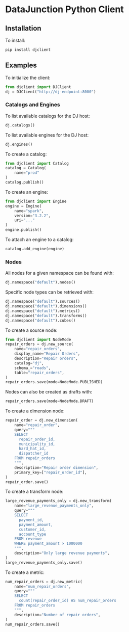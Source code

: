 # DataJunction Python Client

## Installation
To install:
```
pip install djclient
```

## Examples

To initialize the client:
```python
from djclient import DJClient
dj = DJClient("http://dj-endpoint:8000")
```

### Catalogs and Engines

To list available catalogs for the DJ host:
```python
dj.catalogs()
```

To list available engines for the DJ host:
```python
dj.engines()
```

To create a catalog:
```python
from djclient import Catalog
catalog = Catalog(
    name="prod"
)
catalog.publish()
```

To create an engine:
```python
from djclient import Engine
engine = Engine(
    name="spark",
    version="3.2.2",
    uri="..."
)
engine.publish()
```

To attach an engine to a catalog:
```python
catalog.add_engine(engine)
```

### Nodes

All nodes for a given namespace can be found with:
```python
dj.namespace("default").nodes()
```

Specific node types can be retrieved with:
```python
dj.namespace("default").sources()
dj.namespace("default").dimensions()
dj.namespace("default").metrics()
dj.namespace("default").transforms()
dj.namespace("default").cubes()
```

To create a source node:
```python
from djclient import NodeMode
repair_orders = dj.new_source(
    name="repair_orders",
    display_name="Repair Orders",
    description="Repair orders",
    catalog="dj",
    schema_="roads",
    table="repair_orders",
)
repair_orders.save(mode=NodeMode.PUBLISHED)
```

Nodes can also be created as drafts with:
```python
repair_orders.save(mode=NodeMode.DRAFT)
```

To create a dimension node:
```python
repair_order = dj.new_dimension(
    name="repair_order",
    query="""
    SELECT
      repair_order_id,
      municipality_id,
      hard_hat_id,
      dispatcher_id
    FROM repair_orders
    """,
    description="Repair order dimension",
    primary_key=["repair_order_id"],
)
repair_order.save()
```

To create a transform node:
```python
large_revenue_payments_only = dj.new_transform(
    name="large_revenue_payments_only",
    query="""
    SELECT
      payment_id,
      payment_amount,
      customer_id,
      account_type
    FROM revenue
    WHERE payment_amount > 1000000
    """,
    description="Only large revenue payments",
)
large_revenue_payments_only.save()
```

To create a metric:
```python
num_repair_orders = dj.new_metric(
    name="num_repair_orders",
    query="""
    SELECT
      count(repair_order_id) AS num_repair_orders
    FROM repair_orders
    """,
    description="Number of repair orders",
)
num_repair_orders.save()
```
